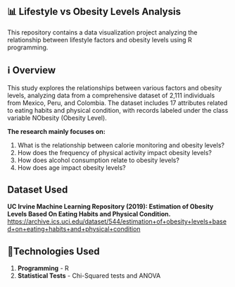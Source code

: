 ## 📊 Lifestyle vs Obesity Levels Analysis
This repository contains a data visualization project analyzing the relationship between lifestyle factors and obesity levels using R programming.

## ℹ️ Overview
This study explores the relationships between various factors and obesity levels, analyzing data from a comprehensive dataset of 2,111 individuals from Mexico, Peru, and Colombia.
The dataset includes 17 attributes related to eating habits and physical condition, with records labeled under the class variable NObesity (Obesity Level).

**The research mainly focuses on:**
1. What is the relationship between calorie monitoring and obesity levels?
2. How does the frequency of physical activity impact obesity levels?
3. How does alcohol consumption relate to obesity levels?
4. How does age impact obesity levels?

## Dataset Used
**UC Irvine Machine Learning Repository (2019): Estimation of Obesity Levels Based On Eating Habits and Physical Condition.**
https://archive.ics.uci.edu/dataset/544/estimation+of+obesity+levels+based+on+eating+habits+and+physical+condition

## 🧠Technologies Used
1. **Programming** - R
2. **Statistical Tests** - Chi-Squared tests and ANOVA
